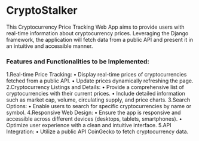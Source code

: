 <h1>CryptoStalker</h1>

<p>This Cryptocurrency Price Tracking Web App aims to provide users with real-time information about cryptocurrency prices. Leveraging the Django framework, the application will fetch data from a public API and present it in an intuitive and accessible manner.</p>

<h3>Features and Functionalities to be Implemented:</h3>
<p>
1.Real-time Price Tracking:
•	Display real-time prices of cryptocurrencies fetched from a public API.
•	Update prices dynamically refreshing the page.
2.Cryptocurrency Listings and Details:
•	Provide a comprehensive list of cryptocurrencies with their current prices.
•	Include detailed information such as market cap, volume, circulating supply, and price charts.
3.Search  Options:
•	Enable users to search for specific cryptocurrencies by name or symbol.
4.Responsive Web Design:
•	Ensure the app is responsive and accessible across different devices (desktops, tablets, smartphones).
•	Optimize user experience with a clean and intuitive interface.
5.API Integration:
•	Utilize a public API CoinGecko to fetch cryptocurrency data.
</p>
